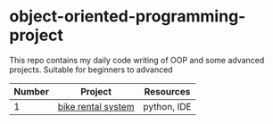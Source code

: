 # object-oriented-programming-project
This repo contains my daily code writing of OOP and some advanced projects. Suitable for beginners to advanced


Number | Project      | Resources
------ | ------------- |-------------------------------
1 | [bike rental system]() | python, IDE
